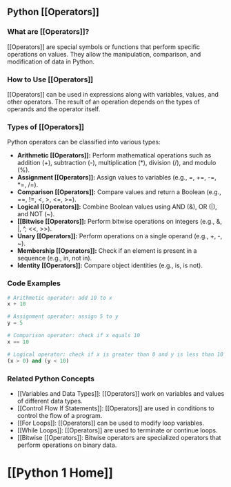 ## Python [[Operators]]

### What are [[Operators]]?
 [[Operators]] are special symbols or functions that perform specific operations on values. They allow the manipulation, comparison, and modification of data in Python.

### How to Use [[Operators]]
 [[Operators]] can be used in expressions along with variables, values, and other operators. The result of an operation depends on the types of operands and the operator itself.

### Types of [[Operators]]

Python operators can be classified into various types:

- **Arithmetic [[Operators]]:** Perform mathematical operations such as addition (+), subtraction (-), multiplication (*), division (/), and modulo (%).
- **Assignment [[Operators]]:** Assign values to variables (e.g., =, +=, -=, *=, /=).
- **Comparison [[Operators]]:** Compare values and return a Boolean (e.g., ==, !=, <, >, <=, >=).
- **Logical [[Operators]]:** Combine Boolean values using AND (&), OR (|), and NOT (~).
- **[[Bitwise [[Operators]]:** Perform bitwise operations on integers (e.g., &, |, ^, <<, >>).
- **Unary [[Operators]]:** Perform operations on a single operand (e.g., +, -, ~).
- **Membership [[Operators]]:** Check if an element is present in a sequence (e.g., in, not in).
- **Identity [[Operators]]:** Compare object identities (e.g., is, is not).

### Code Examples

```python
# Arithmetic operator: add 10 to x
x + 10
```

```python
# Assignment operator: assign 5 to y
y = 5
```

```python
# Comparison operator: check if x equals 10
x == 10
```

```python
# Logical operator: check if x is greater than 0 and y is less than 10
(x > 0) and (y < 10)
```

### Related Python Concepts

- [[Variables and Data Types]]: [[Operators]] work on variables and values of different data types.
- [[Control Flow If Statements]]: [[Operators]] are used in conditions to control the flow of a program.
- [[For Loops]]: [[Operators]] can be used to modify loop variables.
- [[While Loops]]: [[Operators]] are used to terminate or continue loops.
- [[Bitwise [[Operators]]: Bitwise operators are specialized operators that perform operations on binary data.
# [[Python 1 Home]]